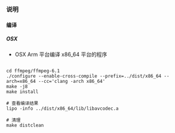 ### 说明

#### 编译

##### OSX

- OSX Arm 平台编译 x86_64 平台的程序

```shell

cd ffmpeg/ffmpeg-6.1
./configure --enable-cross-compile --prefix=../dist/x86_64 --arch=x86_64 --cc='clang -arch x86_64'
make -j8
make install

# 查看编译结果
lipo -info ../dist/x86_64/lib/libavcodec.a

# 清理
make distclean
```
